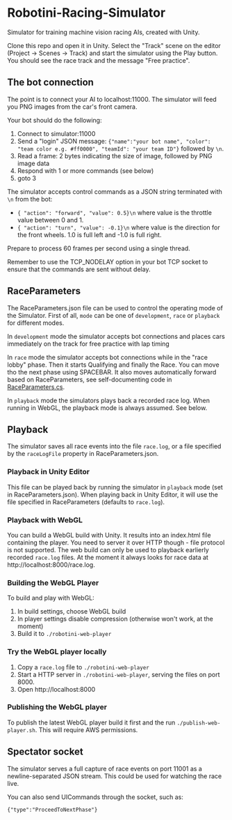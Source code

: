 # Robotini-Racing-Simulator

Simulator for training machine vision racing AIs, created with Unity.

Clone this repo and open it in Unity. Select the "Track" scene on the editor (Project -> Scenes -> Track) and start the simulator using the Play button. You should see the race track and the message "Free practice".

## The bot connection

The point is to connect your AI to localhost:11000. The simulator will feed you PNG images from the car's front camera.

Your bot should do the following:

1. Connect to simulator:11000
2. Send a "login" JSON message: `{"name":"your bot name", "color": "team color e.g. #ff0000", "teamId": "your team ID"}` followed by `\n`.
3. Read a frame: 2 bytes indicating the size of image, followed by PNG image data
4. Respond with 1 or more commands (see below)
5. goto 3

The simulator accepts control commands as a JSON string terminated with `\n` from the bot:

- `{ "action": "forward", "value": 0.5}\n` where value is the throttle value between 0 and 1.
- `{ "action": "turn", "value": -0.1}\n` where value is the direction for the front wheels. 1.0 is full left and -1.0 is full right. 

Prepare to process 60 frames per second using a single thread.

Remember to use the TCP_NODELAY option in your bot TCP socket to ensure that the commands are sent without delay.

## RaceParameters

The RaceParameters.json file can be used to control the operating mode of the Simulator. First of all, `mode` can be one of `development`, `race` or `playback` for different modes.

In `development` mode the simulator accepts bot connections and places cars immediately on the track for free practice with lap timing

In `race` mode the simulator accepts bot connections while in the "race lobby" phase. Then it starts Qualifying and finally the Race. You can move tho the next phase using SPACEBAR. 
It also moves automatically forward based on RaceParameters, see self-documenting code in [RaceParameters.cs](Assets/Scripts/RaceParameters.cs).

In `playback` mode the simulators plays back a recorded race log. When running in WebGL, the playback mode is always assumed. See below.

## Playback

The simulator saves all race events into the file `race.log`, or a file specified by the `raceLogFile` property in RaceParameters.json.

### Playback in Unity Editor

This file can be played back by running the simulator in `playback` mode (set in RaceParameters.json). When playing back in Unity Editor, it will use the file specified in RaceParameters (defaults to `race.log`).

### Playback with WebGL

You can build a WebGL build with Unity. It results into an index.html file containing the player. You need to server it over HTTP though - file protocol is not supported. The web build can only be used to playback earlierly recorded `race.log` files. At the moment it always looks for race data at http://localhost:8000/race.log.

### Building the WebGL Player

To build and play with WebGL:

1. In build settings, choose WebGL build
2. In player settings disable compression (otherwise won't work, at the moment)
3. Build it to `./robotini-web-player`

### Try the WebGL player locally

1. Copy a `race.log` file to `./robotini-web-player`
2. Start a HTTP server in `./robotini-web-player`, serving the files on port 8000. 
3. Open http://localhost:8000

### Publishing the WebGL player

To publish the latest WebGL player build it first and the run `./publish-web-player.sh`. This will require AWS permissions.

## Spectator socket

The simulator serves a full capture of race events on port 11001 as a newline-separated JSON stream. This could be used for watching the race live.

You can also send UICommands through the socket, such as:

    {"type":"ProceedToNextPhase"}
